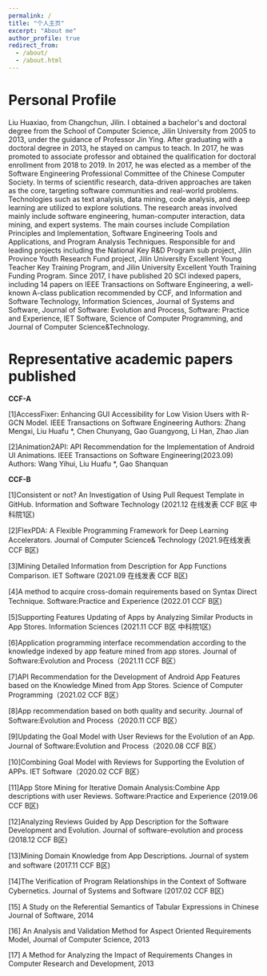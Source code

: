 ```yaml
---
permalink: /
title: "个人主页"
excerpt: "About me"
author_profile: true
redirect_from: 
  - /about/
  - /about.html
---
```

Personal Profile
======
Liu Huaxiao, from Changchun, Jilin.
I obtained a bachelor's and doctoral degree from the School of Computer Science, Jilin University from 2005 to 2013, under the guidance of Professor Jin Ying. After graduating with a doctoral degree in 2013, he stayed on campus to teach. In 2017, he was promoted to associate professor and obtained the qualification for doctoral enrollment from 2018 to 2019. In 2017, he was elected as a member of the Software Engineering Professional Committee of the Chinese Computer Society.
In terms of scientific research, data-driven approaches are taken as the core, targeting software communities and real-world problems. Technologies such as text analysis, data mining, code analysis, and deep learning are utilized to explore solutions. The research areas involved mainly include software engineering, human-computer interaction, data mining, and expert systems.
The main courses include Compilation Principles and Implementation, Software Engineering Tools and Applications, and Program Analysis Techniques. Responsible for and leading projects including the National Key R&D Program sub project, Jilin Province Youth Research Fund project, Jilin University Excellent Young Teacher Key Training Program, and Jilin University Excellent Youth Training Funding Program. Since 2017, I have published 20 SCI indexed papers, including 14 papers on IEEE Transactions on Software Engineering, a well-known A-class publication recommended by CCF, and Information and Software Technology, Information Sciences, Journal of Systems and Software, Journal of Software: Evolution and Process, Software: Practice and Experience, IET Software, Science of Computer Programming, and Journal of Computer Science&Technology.

Representative academic papers published
======
**CCF-A**

[1]AccessFixer: Enhancing GUI Accessibility for Low Vision Users with R-GCN Model. IEEE Transactions on Software Engineering
Authors: Zhang Mengxi, Liu Huafu *, Chen Chunyang, Gao Guangyong, Li Han, Zhao Jian

[2]Animation2API: API Recommendation for the Implementation of Android UI Animations. IEEE Transactions on Software Engineering(2023.09)
Authors: Wang Yihui, Liu Huafu *, Gao Shanquan

**CCF-B**

[1]Consistent or not? An Investigation of Using Pull Request Template in GitHub.  Information and Software Technology  (2021.12 在线发表 CCF B区 中科院1区)

[2]FlexPDA: A Flexible Programming Framework for Deep Learning Accelerators.  Journal of Computer Science& Technology  (2021.9在线发表 CCF B区)

[3]Mining Detailed Information from Description for App Functions Comparison.  IET Software  (2021.09 在线发表 CCF B区)

[4]A method to acquire cross-domain requirements based on Syntax Direct Technique.  Software:Practice and Experience  (2022.01 CCF B区)

[5]Supporting Features Updating of Apps by Analyzing Similar Products in App Stores. Information Sciences  (2021.11 CCF B区 中科院1区)

[6]Application programming interface recommendation according to the knowledge indexed by app feature mined from app stores. Journal of Software:Evolution and Process（2021.11 CCF B区）

[7]API Recommendation for the Development of Android App Features based on the Knowledge Mined from App Stores. Science of Computer Programming（2021.02 CCF B区）

[8]App recommendation based on both quality and security. Journal of Software:Evolution and Process（2020.11 CCF B区）

[9]Updating the Goal Model with User Reviews for the Evolution of an App. Journal of Software:Evolution and Process（2020.08 CCF B区）

[10]Combining Goal Model with Reviews for Supporting the Evolution of APPs. IET Software（2020.02 CCF B区）

[11]App Store Mining for Iterative Domain Analysis:Combine App descriptions with user Reviews. Software:Practice and Experience (2019.06 CCF B区)

[12]Analyzing Reviews Guided by App Description for the Software Development and Evolution. Journal of software-evolution and process (2018.12 CCF B区) 

[13]Mining Domain Knowledge from App Descriptions. Journal of system and software (2017.11 CCF B区)

[14]The Verification of Program Relationships in the Context of Software Cybernetics. Journal of Systems and Software (2017.02 CCF B区)

[15] A Study on the Referential Semantics of Tabular Expressions in Chinese Journal of Software, 2014

[16] An Analysis and Validation Method for Aspect Oriented Requirements Model, Journal of Computer Science, 2013

[17] A Method for Analyzing the Impact of Requirements Changes in Computer Research and Development, 2013 
